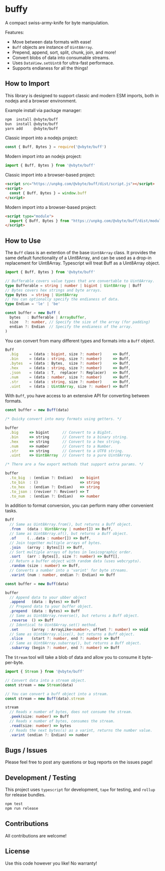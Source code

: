 # buffy

A compact swiss-army-knife for byte manipulation.

Features:
 * Move between data formats with ease!
 * `Buff` objects are instance of `Uint8Array`.
 * Prepend, append, sort, split, chunk, join, and more!
 * Convert blobs of data into consumable streams.
 * Uses `DataView.setUint8` for ultra-fast performace.
 * Supports endianess for all the things!

## How to Import

This library is designed to support classic and modern ESM imports, both in nodejs and a browser environment.

Example install via package manager:

```bash
npm  install @vbyte/buff
bun  install @vbyte/buff
yarn add     @vbyte/buff
```

Classic import into a nodejs project:

```ts
const { Buff, Bytes } = require('@vbyte/buff')
```

Modern import into an nodejs project:

```ts
import { Buff, Bytes } from '@vbyte/buff'
```

Classic import into a browser-based project:

```html
<script src="https://unpkg.com/@vbyte/buff/dist/script.js"></script>
<script>
  const { Buff, Bytes } = window.buff
</script>
```

Modern import into a browser-based project:

```html
<script type="module">
  import { Buff, Bytes } from "https://unpkg.com/@vbyte/buff/dist/module.mjs" 
</script>
```

## How to Use

The `Buff` class is an extention of the base `Uint8Array` class. It provides the same default functionality of a Uint8Array, and can be used as a drop-in replacement for Uint8Array. Typescript will treat Buff as a Uint8Array object.

```ts
import { Buff, Bytes } from '@vbyte/buff'

// Bufferable covers value types that are convertable to Uint8Array.
type Bufferable = string | number | bigint | Uint8Array | Buff
// Bytes covers hex strings and byte arrays.
type Bytes  = string | Uint8Array
// You can optionally specify the endianess of data.
type Endian = 'le' | 'be'

const buffer = new Buff (
  bytes   : Bufferable | ArrayBuffer,  
  size   ?: number, // Specify the size of the array (for padding)
  endian ?: Endian  // Specify the endianess of the array.
)

```
You can convert from many different types and formats into a `Buff` object.

```ts
Buff
  .big     = (data : bigint, size ?: number)     => Buff,
  .bin     = (data : string, size ?: number)     => Buff,
  .bytes   = (data : Bytes,  size ?: number)     => Buff,
  .hex     = (data : string, size ?: number)     => Buff,
  .json    = (data : T,  replacer ?: Replacer)   => Buff,
  .num     = (data : number, size ?: number)     => Buff,
  .str     = (data : string, size ?: number)     => Buff,
  .uint    = (data : Uint8Array, size ?: number) => Buff
```

With `Buff`, you have access to an extensive API for converting between formats.

```ts
const buffer = new Buff(data)

/* Quicky convert into many formats using getters. */

buffer
  .big     => bigint      // Convert to a BigInt.
  .bin     => string      // Convert to a binary string.
  .hex     => string      // Convert to a hex string.
  .num     => number      // Convert to a Number.
  .str     => string      // Convert to a UTF8 string.
  .uint    => Uint8Array  // Convert to a pure Uint8Array.

/* There are a few export methods that support extra params. */

buffer
  .to_big  : (endian ?: Endian)   => bigint
  .to_bin  : ()                   => string
  .to_hex  : (endian ?: Endian)   => string
  .to_json : (reviver ?: Reviver) => T
  .to_num  : (endian ?: Endian)   => number
```

In addition to format conversion, you can perform many other convenient tasks.

```ts
Buff
  // Same as Uint8Array.from(), but returns a Buff object.
  .from   (data : Uint8Array | number[]) => Buff,
  // Same as Uint8Array.of(), but returns a Buff object.
  .of     (...data : number[]) => Buff,
  // Join together multiple arrays of bytes.
  .join   (array : Bytes[]) => Buff,
  // Sort multiple arrays of bytes in lexicographic order.
  .sort   (arr : Bytes[], size ?: number) => Buff[],
  // Return a buffer object with random data (uses webcrypto).
  .random (size : number) => Buff,
  // Converts a number into a 'varint' for byte streams.
  .varint (num : number, endian ?: Endian) => Buff

const buffer = new Buff(data)

buffer
  // Append data to your ubber object
  .append   (data : Bytes) => Buff
  // Prepend data to your buffer object.
  .prepend  (data : Bytes) => Buff
  // Same as Uint8Array.reverse(), but returns a Buff object.
  .reverse  () => Buff
  // Identical to Uint8Array.set() method.
  .set      (array : ArrayLike<number>, offset ?: number) => void
  // Same as Uint8Array.slice(), but returns a Buff object.
  .slice    (start ?: number, end ?: number) => Buff
  // Same as Uint8Array.subarray(), but returns a Buff object.
  .subarray (begin ?: number, end ?: number) => Buff
```

The `Stream` tool will take a blob of data and allow you to consume it byte-per-byte.

```ts
import { Stream } from '@vbyte/buff'

// Convert data into a stream object.
const stream = new Stream(data)

// You can convert a buff object into a stream.
const stream = new Buff(data).stream

stream
  // Reads x number of bytes, does not consume the stream.
  .peek(size: number) => Buff
  // Reads x number of bytes, consumes the stream.
  .read(size: number) => bytes
  // Reads the next bytes(s) as a varint, returns the number value.
  .varint (endian ?: Endian) => number
```

## Bugs / Issues

Please feel free to post any questions or bug reports on the issues page!

## Development / Testing

This project uses `typescript` for development, `tape` for testing, and `rollup` for release bundles.

```bash
npm test
npm run release
```

## Contributions

All contributions are welcome!

## License

Use this code however you like! No warranty!
